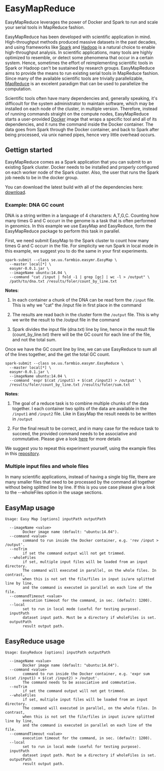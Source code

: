 # EasyMapReduce

EasyMapReduce leverages the power of Docker and Spark to run and scale your serial tools in MapReduce fashion.

EasyMapReduce has been developed with scientific application in mind. High-throughput methods produced massive datasets in the past decades, and using frameworks like [Spark](http://spark.apache.org/) and [Hadoop](https://hadoop.apache.org/) is a natural choice to enable high-throughput analysis. In scientific applications, many tools are highly optimized to resemble, or detect some phenomena that occur in a certain system. Hence, sometimes the effort of reimplementing scientific tools in Spark or Hadoop can't be sustained by research groups. EasyMapReduce aims to provide the means to run existing serial tools in MapReduce fashion. Since many of the available scientific tools are trivially parallelizable, [MapReduce](http://research.google.com/archive/mapreduce.html) is an excelent paradigm that can be used to parallelize the computation.

Scientific tools often have many dependencies and, generally speaking, it's difficoult for the system administrator to maintain   software, which may be installed on each node of the cluster, in multiple version. Therefore, instead of running commands straight on the compute nodes, EasyMapReduce starts a user-provided [Docker](https://www.docker.com/) image that wraps a specific tool and all of its dependencies, and it runs the command inside the Docker container. The data goes from Spark through the Docker container, and back to Spark after being processed, via unix named pipes, hence very little overhead occurs.

## Gettign started
EasyMapReduce comes as a Spark application that you can submit to an existing Spark cluster. Docker needs to be installed and properly configured on each worker node of the Spark cluster. Also, the user that runs the Spark job needs to be in the docker group.  

You can download the latest build with all of the dependencies here:
[download](http://pele.farmbio.uu.se/artifactory/libs-release/se/uu/farmbio/easymr/0.0.1/easymr-0.0.1-jar-with-dependencies.jar).

### Example: DNA GC count
DNA is a string written in a language of 4 characters: A,T,G,C. Counting how many times G and C occurr in the genome is a task that is often performed in genomics. In this example we use EasyMap and EasyReduce, form the EasyMapReduce package to perform this task in parallel. 

First, we need submit EasyMap to the Spark cluster to count how many times G and C occurr in the file. For simplicity we run Spark in local mode in this example, we suggest you to do the same in your first experiments. 

```
spark-submit --class se.uu.farmbio.easymr.EasyMap \ 
  --master local[*] \
  easymr-0.0.1.jar \
  --imageName ubuntu:14.04 \
  --command "cat /input | fold -1 | grep [gc] | wc -l > /output" \
  /path/to/dna.txt /results/foler/count_by_line.txt
```

**Notes**: 

1. In each container a chunk of the DNA can be read form the `/input` file. This is why we "cat" the /input file in first place in the command

2. The results are read bach in the cluster form the `/output` file. This is why we write the result to the /output file in the command

3. Spark divides the input file (dna.txt) line by line, hence in the result file (count_by_line.txt) there will be the GC count for each line of the file, and not the total sum.

Once we have the GC count line by line, we can use EasyReduce to sum all of the lines together, and the get the total GC count.

```
spark-submit --class se.uu.farmbio.easymr.EasyReduce \
  --master local[*] \
  easymr-0.0.1.jar \
  --imageName ubuntu:14.04 \
  --command 'expr $(cat /input1) + $(cat /input2) > /output' \
  /results/foler/count_by_line.txt /results/foler/sum.txt
```

**Notes**: 

1. The goal of a reduce task is to combine multiple chunks of the data together. I each container two splits of the data are available in the `/input1` and `/input2` file. Like in EasyMap the result needs to be written in `/output`

2. For the final result to be correct, and in many case for the reduce task to succeed, the provided command needs to be associative and commutative. Please give a look [here](http://stackoverflow.com/questions/329423/parallelizing-the-reduce-in-mapreduce) for more details

We suggest you to repeat this experiment yourself, using the example files in this [repository](https://github.com/mcapuccini/EasyMapReduce/tree/master/src/test/resources/se/uu/farmbio/easymr/dna).

### Multiple input files and whole files
In many scientific applications, instead of having a single big file, there are many smaller files that need to be processed by the command all together without being splitted line by line. If this is you use case please give a look to the --wholeFiles option in the usage sections. 

## EasyMap usage
```
Usage: Easy Map [options] inputPath outputPath

  --imageName <value>
        Docker image name (default: "ubuntu:14.04").
  --command <value>
        command to run inside the Docker container, e.g. 'rev /input > /output'.
  --noTrim
        if set the command output will not get trimmed.
  --wholeFiles
        if set, multiple input files will be loaded from an input directory. 
        The command will executed in parallel, on the whole files. In contrast, 
        when this is not set the file/files in input is/are splitted line by line, 
        and the command is executed in parallel on each line of the file.
  --commandTimeout <value>
        execution timeout for the command, in sec. (default: 1200).
  --local
        set to run in local mode (useful for testing purpose).
  inputPath
        dataset input path. Must be a directory if wholeFiles is set.
  outputPath
        result output path.
```

## EasyReduce usage
```
Usage: EasyReduce [options] inputPath outputPath

  --imageName <value>
        Docker image name (default: "ubuntu:14.04").
  --command <value>
        command to run inside the Docker container, e.g. 'expr sum $(cat /input1) + $(cat /input2) > /output'. 
        The command needs to be associative and commutative.
  --noTrim
        if set the command output will not get trimmed.
  --wholeFiles
        if set, multiple input files will be loaded from an input directory. 
        The command will executed in parallel, on the whole files. In contrast, 
        when this is not set the file/files in input is/are splitted line by line, 
        and the command is executed in parallel on each line of the file.
  --commandTimeout <value>
        execution timeout for the command, in sec. (default: 1200).
  --local
        set to run in local mode (useful for testing purpose).
  inputPath
        dataset input path. Must be a directory if wholeFiles is set.
  outputPath
        result output path.
```

